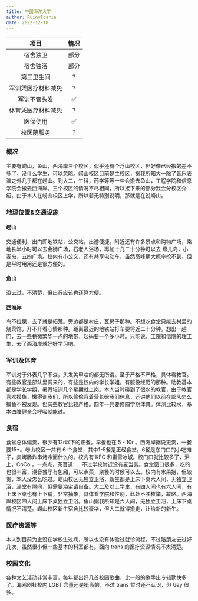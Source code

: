 ```yaml
---
title: 中国海洋大学
author: RuinyIcaria
date: 2022-12-10
---
```


|项目|情况|
|:--:|:--:|
|宿舍独卫|部分|
|宿舍独浴|部分|
|第三卫生间|？|
|军训凭医疗材料减免|？|
|军训不管头发|✅|
|体育凭医疗材料减免|？|
|医保使用|✅|
|校医院服务|？|

### 概况

主要有崂山，鱼山，西海岸三个校区，似乎还有个浮山校区，但好像已经搬的差不多了，没什么学生，可以忽略。崂山校区目前是主校区，据我所知大一除了音乐表演之外几乎都在崂山。到大二，生科，药学等等一些会搬去鱼山，工程学院和信息学院会搬去西海岸。三个校区的情况不尽相同，所以接下来的部分我会分校区介绍。由于本人在崂山校区上学，所以若无特别说明，那就是在说崂山。

### 地理位置&交通设施

#### 崂山

交通便利，出门即地铁站，公交站，出游便捷。附近还有许多景点和购物广场，乘地铁半小时可以去金狮广场，石老人浴场，再加十几二十分钟可以去
燕儿岛，小麦岛，五四广场。校内有小公交，还有共享电动车，虽然高峰期大概率抢不到，但是平时用用还是很方便的。

#### 鱼山

没去过，不清楚，但出行应该也还算方便。

#### 西海岸

鸟不拉屎，去了就是拓荒。旁边都是村庄，瓦房子那种。不想吃食堂只能去村里的烧菜馆，开不开看心情那种。距离最近的地铁站打车要将近二十分钟。想出一趟门，去一些稍微繁华一点的地带，起码要一个多小时。只能说，工院和信院的理工生，去了西海岸就好好学习吧。

### 军训及体育

军训对于外表几乎不查，头发美甲啥的都无所谓。至于严格不严格，具体看教官。有些教官是部队里调来的，有些是校内的学长学姐，有服役经历的那种。助教基本都是学长学姐，暑假培训几个星期就上岗。本人当时碰到了很水的教官，由于教官喜欢摸鱼，懒得训我们，所以偷偷背着营长给我们休息，还讲他们以前在部队怎么摸鱼不被发现。但有些教官比较严格。四年一共要修四学期体育。体测比较水，基本四肢健全会呼吸就能过。

### 食宿

食堂总体偏贵，很少有12r以下的正餐。早餐也在 5 - 10r 。西海岸据说更贵，一餐要15+。崂山校区一共有 6 个食堂，其中1-5餐是正经食堂，6餐是东门口的小吃摊子，卖烤肠炸串烤冷面什么的。校内有 KFC 和蜜雪冰城。校门口就比较多了，沪上，CoCo ，一点点，茶百道……不过学校附近没有麦当劳。食堂窗口很多，吃的也很丰富，潮音餐厅有包厢，可以点菜，聚餐的时候可以去。校内有水果捞，但较贵，本人没怎么吃过。崂山校区无独立卫浴，新生都是上床下桌六人间，无独立卫浴，澡堂有隔间，但需要浴帘请自备。大二及以上学生，有四人间也有六人间，有上床下桌也有上下铺，非常抽象，具体看学院和性别，此处不胜枚举，故略。西海岸校区四人间上床下桌独立卫浴。鱼山据我所知是六人间，无独立卫浴，上床下桌情况不清楚。崂山校区新生宿舍比较豪华，但大二就得搬走，让给新的新生。

### 医疗资源等

本人到目前为止没在学校生过病，所以也没有体验过就诊流程。不过陪朋友去过好几次，虽然很小但一些基本的科室都有。面向 trans 的医疗资源情况不太清楚。

### 校园文化

各种文艺活动非常丰富，每年都出好几首校园歌曲，比一般的歌手出专辑勤快多了。海鸥剧社校内 LGBT 含量还是挺高的，不过 trans 暂时还不认识，但 Gay 很多。
